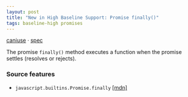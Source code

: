 ```yaml
---
layout: post
title: "New in High Baseline Support: Promise finally()"
tags: baseline-high promises
---
```


[caniuse](https://caniuse.com/?search=promise-finally) · [spec](https://tc39.es/ecma262/multipage/control-abstraction-objects.html#sec-promise.prototype.finally)

The promise `finally()` method executes a function when the promise settles (resolves or rejects).

### Source features

- ``javascript.builtins.Promise.finally`` [[mdn]](https://developer.mozilla.org/en-US/search?q=javascript.builtins.Promise.finally)
